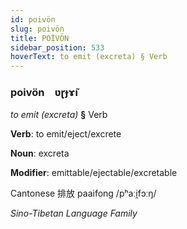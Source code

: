 ```yaml
---
id: poivön
slug: poivön
title: POİVÖN
sidebar_position: 533
hoverText: to emit (excreta) § Verb
---
```


### poivön&emsp;<span kind="abugida">ʋɽɟɤ̃ı</span>

*to emit (excreta)* **§** Verb

**Verb**: to emit/eject/excrete

**Noun**: excreta

**Modifier**: emittable/ejectable/excretable

Cantonese 排放 paaifong /pʰaːi̯fɔːŋ/

*Sino-Tibetan Language Family*